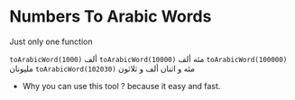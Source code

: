 # Numbers To Arabic Words

Just only one function

`toArabicWord(1000)`
ألف
`toArabicWord(10000)`
مئه ألف
`toArabicWord(100000) `
مليونان
`toArabicWord(102030)`
مئه و اثنان ألف و ثلاثون

- Why you can use this tool ? because it easy and fast.
